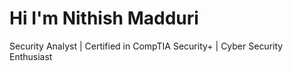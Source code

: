 # Hi I'm Nithish Madduri
Security Analyst | Certified in CompTIA Security+ | Cyber Security Enthusiast
